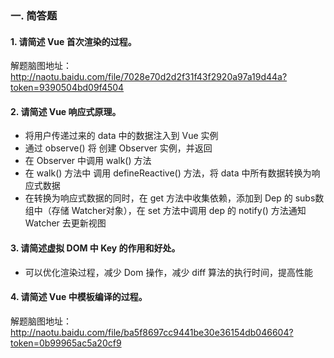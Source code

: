 ### 一. 简答题

#### 1. 请简述 Vue 首次渲染的过程。

解题脑图地址：http://naotu.baidu.com/file/7028e70d2d2f31f43f2920a97a19d44a?token=9390504bd09f4504

#### 2. 请简述 Vue 响应式原理。

- 将用户传递过来的 data 中的数据注入到 Vue 实例
- 通过 observe() 将 创建 Observer 实例，并返回
- 在 Observer 中调用 walk() 方法
- 在 walk() 方法中 调用 defineReactive() 方法，将 data 中所有数据转换为响应式数据
- 在转换为响应式数据的同时，在 get 方法中收集依赖，添加到 Dep 的 subs数组中（存储 Watcher对象），在 set 方法中调用 dep 的 notify() 方法通知 Watcher 去更新视图

#### 3. 请简述虚拟 DOM 中 Key 的作用和好处。

- 可以优化渲染过程，减少 Dom 操作，减少 diff 算法的执行时间，提高性能

#### 4. 请简述 Vue 中模板编译的过程。

解题脑图地址：http://naotu.baidu.com/file/ba5f8697cc9441be30e36154db046604?token=0b99965ac5a20cf9

